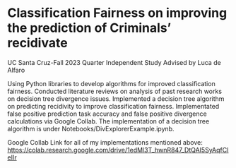 # Classification Fairness on improving the prediction of Criminals’ recidivate
UC Santa Cruz-Fall 2023 Quarter Independent Study
Advised by Luca de Alfaro

Using Python libraries to develop algorithms for improved classification fairness. 
Conducted literature reviews on analysis of past research works on decision tree divergence issues. 
Implemented a decision tree algorithm on predicting recidivity to improve classification fairness. Implementated false positive prediction task accuracy and false positive divergence calculations via Google Collab.
The implementation of a decision tree algorithm is under Notebooks/DivExplorerExample.ipynb.

Google Collab Link for all of my implementations mentioned above:
https://colab.research.google.com/drive/1edMl3T_hwnR847_DtQAI5SyAqfCIeIIr

